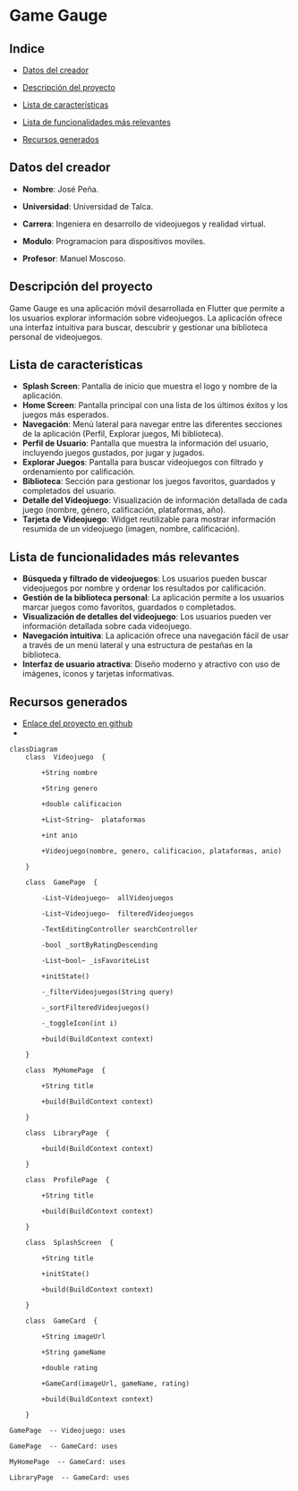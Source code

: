 
# Game Gauge

## Indice

- [Datos del creador](#datos-del-creador)

- [Descripción del proyecto](#descripción-del-proyecto)

- [Lista de características](#lista-de-características)
- [Lista de funcionalidades más relevantes](#lista-de-funcionalidades-más-relevantes)
- [Recursos generados](#recursos-generados)

## Datos del creador

- **Nombre**: José Peña.

- **Universidad**: Universidad de Talca.

- **Carrera**: Ingeniera en desarrollo de videojuegos y realidad virtual.

- **Modulo**: Programacion para dispositivos moviles.

- **Profesor**: Manuel Moscoso.


## Descripción del proyecto 
Game Gauge es una aplicación móvil desarrollada en Flutter que permite a los usuarios explorar información sobre videojuegos. La aplicación ofrece una interfaz intuitiva para buscar, descubrir y gestionar una biblioteca personal de videojuegos. 
## Lista de características 
- **Splash Screen**: Pantalla de inicio que muestra el logo y nombre de la aplicación. 
- **Home Screen**: Pantalla principal con una lista de los últimos éxitos y los juegos más esperados. 
- **Navegación**: Menú lateral para navegar entre las diferentes secciones de la aplicación (Perfil, Explorar juegos, Mi biblioteca). 
- **Perfil de Usuario**: Pantalla que muestra la información del usuario, incluyendo juegos gustados, por jugar y jugados. 
- **Explorar Juegos**: Pantalla para buscar videojuegos con filtrado y ordenamiento por calificación. 
- **Biblioteca**: Sección para gestionar los juegos favoritos, guardados y completados del usuario. 
- **Detalle del Videojuego**: Visualización de información detallada de cada juego (nombre, género, calificación, plataformas, año). 
- **Tarjeta de Videojuego**: Widget reutilizable para mostrar información resumida de un videojuego (imagen, nombre, calificación). 
## Lista de funcionalidades más relevantes 
- **Búsqueda y filtrado de videojuegos**: Los usuarios pueden buscar videojuegos por nombre y ordenar los resultados por calificación. 
- **Gestión de la biblioteca personal**: La aplicación permite a los usuarios marcar juegos como favoritos, guardados o completados. 
- **Visualización de detalles del videojuego**: Los usuarios pueden ver información detallada sobre cada videojuego. 
- **Navegación intuitiva**: La aplicación ofrece una navegación fácil de usar a través de un menú lateral y una estructura de pestañas en la biblioteca. 
- **Interfaz de usuario atractiva**: Diseño moderno y atractivo con uso de imágenes, íconos y tarjetas informativas. 
## Recursos generados 
- [Enlace del proyecto en github](https://github.com/xWTomasWx/VideogameRating)
- 

``` mermaid 
classDiagram
    class  Videojuego  {

        +String nombre

        +String genero

        +double calificacion

        +List~String~  plataformas

        +int anio

        +Videojuego(nombre, genero, calificacion, plataformas, anio)

    }

    class  GamePage  {

        -List~Videojuego~  allVideojuegos

        -List~Videojuego~  filteredVideojuegos

        -TextEditingController searchController

        -bool _sortByRatingDescending

        -List~bool~ _isFavoriteList

        +initState()

        -_filterVideojuegos(String query)

        -_sortFilteredVideojuegos()

        -_toggleIcon(int i)

        +build(BuildContext context)

    }

    class  MyHomePage  {

        +String title

        +build(BuildContext context)

    }

    class  LibraryPage  {

        +build(BuildContext context)

    }

    class  ProfilePage  {

        +String title

        +build(BuildContext context)

    }

    class  SplashScreen  {

        +String title

        +initState()

        +build(BuildContext context)

    }

    class  GameCard  {

        +String imageUrl

        +String gameName

        +double rating

        +GameCard(imageUrl, gameName, rating)

        +build(BuildContext context)

    }

GamePage  -- Videojuego: uses

GamePage  -- GameCard: uses

MyHomePage  -- GameCard: uses

LibraryPage  -- GameCard: uses
```